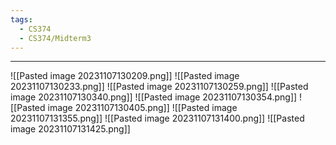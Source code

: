```yaml
---
tags:
  - CS374
  - CS374/Midterm3
---
```

---
![[Pasted image 20231107130209.png]]
![[Pasted image 20231107130233.png]]
![[Pasted image 20231107130259.png]]
![[Pasted image 20231107130340.png]]
![[Pasted image 20231107130354.png]]
![[Pasted image 20231107130405.png]]
![[Pasted image 20231107131355.png]]
![[Pasted image 20231107131400.png]]
![[Pasted image 20231107131425.png]]
